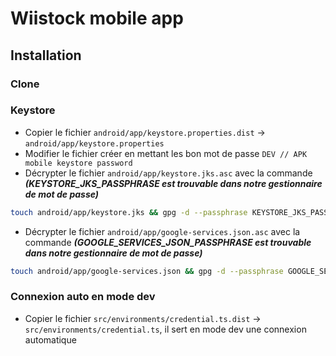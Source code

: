 # Wiistock mobile app
## Installation
### Clone
### Keystore
* Copier le fichier `android/app/keystore.properties.dist` -> `android/app/keystore.properties`
* Modifier le fichier créer en mettant les bon mot de passe `DEV // APK mobile keystore password`
* Décrypter le fichier `android/app/keystore.jks.asc` avec la commande ***(KEYSTORE_JKS_PASSPHRASE est trouvable dans notre gestionnaire de mot de passe)***
```sh
touch android/app/keystore.jks && gpg -d --passphrase KEYSTORE_JKS_PASSPHRASE --batch android/app/keystore.jks.asc > android/app/keystore.jks
```

* Décrypter le fichier `android/app/google-services.json.asc` avec la commande  ***(GOOGLE_SERVICES_JSON_PASSPHRASE est trouvable dans notre gestionnaire de mot de passe)***
```sh
touch android/app/google-services.json && gpg -d --passphrase GOOGLE_SERVICES_JSON_PASSPHRASE --batch android/app/google-services.json.asc > android/app/google-services.json
```

### Connexion auto en mode dev
* Copier le fichier `src/environments/credential.ts.dist` -> `src/environments/credential.ts`, il sert en mode dev une connexion automatique
